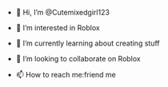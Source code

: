 - 👋 Hi, I’m @Cutemixedgirl123
- 👀 I’m interested in Roblox 
- 🌱 I’m currently learning about creating stuff
- 💞️ I’m looking to collaborate on Roblox

- 📫 How to reach me:friend me

<!---
Cutemixedgirl123/Cutemixedgirl123 is a ✨ special ✨ repository because its `README.md` (this file) appears on your GitHub profile.
You can click the Preview link to take a look at your changes.
--->
